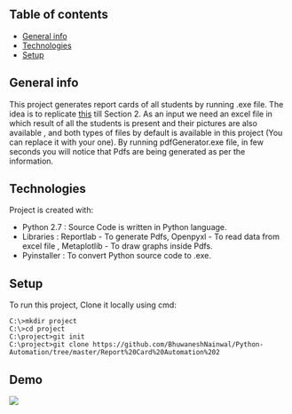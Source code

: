 ## Table of contents
* [General info](#general-info)
* [Technologies](#technologies)
* [Setup](#setup)

## General info
This project generates report cards of all students by running .exe file. The idea is to replicate [this](https://www.international-maths-olympiad.com/wp-content/uploads/2021/08/ESR-Sample.pdf) till Section 2. As an input we need an excel file in which result of all the students is present and their pictures are also available , and both types of files by default is available in this project (You can replace it with your one). By running pdfGenerator.exe file, in few seconds you will notice that Pdfs are being generated as per the information.  
	
## Technologies
Project is created with:
* Python 2.7 : Source Code is written in Python language.
* Libraries : Reportlab - To generate Pdfs, Openpyxl - To read data from excel file , Metaplotlib - To draw graphs inside Pdfs.
* Pyinstaller : To convert Python source code to .exe.
	
## Setup
To run this project, Clone it locally using cmd:

```
C:\>mkdir project
C:\>cd project
C:\project>git init
C:\project>git clone https://github.com/BhuwaneshNainwal/Python-Automation/tree/master/Report%20Card%20Automation%202
```

## Demo

![](https://github.com/BhuwaneshNainwal/Python-Automation/blob/master/Report%20Card%20Automation/dist/report.gif)

